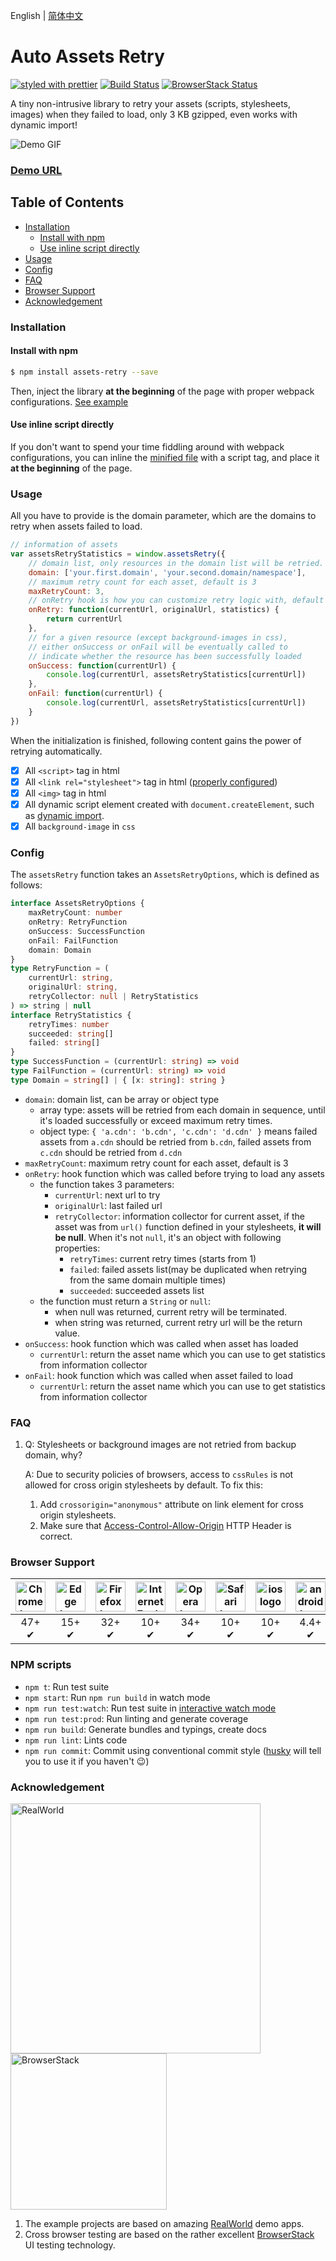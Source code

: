 English | [简体中文](./README-cn.md)

# Auto Assets Retry

[![styled with prettier](https://img.shields.io/badge/styled_with-prettier-ff69b4.svg)](https://github.com/prettier/prettier)
[![Build Status](https://github.com/Nikaple/assets-retry/workflows/build/badge.svg)](https://github.com/Nikaple/assets-retry/actions/workflows/build.yml)
[![BrowserStack Status](https://automate.browserstack.com/badge.svg?badge_key=alVnWlJ4TENObnUxMU9hR25BYmg5a2ZoeTMrcDBodmM1UFl2RTc2VkJtST0tLWVmRUVYSnJ5ZVI2YXpMUmQ3bXdNMHc9PQ==--97de235bf21fb9b311105f218db353f19ed8969a)](https://automate.browserstack.com/public-build/alVnWlJ4TENObnUxMU9hR25BYmg5a2ZoeTMrcDBodmM1UFl2RTc2VkJtST0tLWVmRUVYSnJ5ZVI2YXpMUmQ3bXdNMHc9PQ==--97de235bf21fb9b311105f218db353f19ed8969a)

A tiny non-intrusive library to retry your assets (scripts, stylesheets, images) when they failed to load, only 3 KB gzipped, even works with dynamic import!

![Demo GIF](./public/assets-retry.gif)

### [Demo URL](https://nikaple.com/assets-retry/vue/)

## Table of Contents

-   [Installation](#installation)
    -   [Install with npm](#install-with-npm)
    -   [Use inline script directly](#use-inline-script-directly)
-   [Usage](#usage)
-   [Config](#config)
-   [FAQ](#FAQ)
-   [Browser Support](#browser-support)
-   [Acknowledgement](#acknowledgement)

### Installation

#### Install with npm

```bash
$ npm install assets-retry --save
```

Then, inject the library **at the beginning** of the page with proper webpack configurations. [See example](./examples/webpack)

#### Use inline script directly

If you don't want to spend your time fiddling around with webpack configurations, you can inline the [minified file](https://github.com/Nikaple/assets-retry/blob/master/dist/assets-retry.umd.js) with a script tag, and place it **at the beginning** of the page.

### Usage

All you have to provide is the domain parameter, which are the domains to retry when assets failed to load.

```js
// information of assets
var assetsRetryStatistics = window.assetsRetry({
    // domain list, only resources in the domain list will be retried.
    domain: ['your.first.domain', 'your.second.domain/namespace'],
    // maximum retry count for each asset, default is 3
    maxRetryCount: 3,
    // onRetry hook is how you can customize retry logic with, default is x => x
    onRetry: function(currentUrl, originalUrl, statistics) {
        return currentUrl
    },
    // for a given resource (except background-images in css),
    // either onSuccess or onFail will be eventually called to
    // indicate whether the resource has been successfully loaded
    onSuccess: function(currentUrl) {
        console.log(currentUrl, assetsRetryStatistics[currentUrl])
    },
    onFail: function(currentUrl) {
        console.log(currentUrl, assetsRetryStatistics[currentUrl])
    }
})
```

When the initialization is finished, following content gains the power of retrying automatically.

-   [x] All `<script>` tag in html
-   [x] All `<link rel="stylesheet">` tag in html ([properly configured](#FAQ))
-   [x] All `<img>` tag in html
-   [x] All dynamic script element created with `document.createElement`, such as [dynamic import](https://webpack.js.org/guides/code-splitting/#dynamic-imports).
-   [x] All `background-image` in `css`

### Config

The `assetsRetry` function takes an `AssetsRetryOptions`, which is defined as follows:

```ts
interface AssetsRetryOptions {
    maxRetryCount: number
    onRetry: RetryFunction
    onSuccess: SuccessFunction
    onFail: FailFunction
    domain: Domain
}
type RetryFunction = (
    currentUrl: string,
    originalUrl: string,
    retryCollector: null | RetryStatistics
) => string | null
interface RetryStatistics {
    retryTimes: number
    succeeded: string[]
    failed: string[]
}
type SuccessFunction = (currentUrl: string) => void
type FailFunction = (currentUrl: string) => void
type Domain = string[] | { [x: string]: string }
```

-   `domain`: domain list, can be array or object type
    -   array type: assets will be retried from each domain in sequence, until it's loaded successfully or exceed maximum retry times.
    -   object type: `{ 'a.cdn': 'b.cdn', 'c.cdn': 'd.cdn' }` means failed assets from `a.cdn` should be retried from `b.cdn`, failed assets from `c.cdn` should be retried from `d.cdn`
-   `maxRetryCount`: maximum retry count for each asset, default is 3
-   `onRetry`: hook function which was called before trying to load any assets
    -   the function takes 3 parameters:
        -   `currentUrl`: next url to try
        -   `originalUrl`: last failed url
        -   `retryCollector`: information collector for current asset, if the asset was from `url()` function defined in your stylesheets, **it will be null**. When it's not `null`, it's an object with following properties:
            -   `retryTimes`: current retry times (starts from 1)
            -   `failed`: failed assets list(may be duplicated when retrying from the same domain multiple times)
            -   `succeeded`: succeeded assets list
    -   the function must return a `String` or `null`:
        -   when null was returned, current retry will be terminated.
        -   when string was returned, current retry url will be the return value.
-   `onSuccess`: hook function which was called when asset has loaded
    -   `currentUrl`: return the asset name which you can use to get statistics from information collector
-   `onFail`: hook function which was called when asset failed to load
    -   `currentUrl`: return the asset name which you can use to get statistics from information collector

### FAQ

1. Q: Stylesheets or background images are not retried from backup domain, why?

    A: Due to security policies of browsers, access to `cssRules` is not allowed for cross origin stylesheets by default. To fix this:

    1. Add `crossorigin="anonymous"` attribute on link element for cross origin stylesheets.
    2. Make sure that [Access-Control-Allow-Origin](https://developer.mozilla.org/en-US/docs/Web/HTTP/Headers/Access-Control-Allow-Origin) HTTP Header is correct.

### Browser Support

| <img src="./public/chrome.png" width="48px" height="48px" alt="Chrome logo"> | <img src="./public/edge.png" width="48px" height="48px" alt="Edge logo"> | <img src="./public/firefox.png" width="48px" height="48px" alt="Firefox logo"> | <img src="./public/ie.png" width="48px" height="48px" alt="Internet Explorer logo"> | <img src="./public/opera.png" width="48px" height="48px" alt="Opera logo"> | <img src="./public/safari.png" width="48px" height="48px" alt="Safari logo"> | <img src="./public/ios.png" height="48px" alt="ios logo"> | <img src="./public/android.svg" width="48px" height="48px" alt="android logo"> |
| :--------------------------------------------------------------------------: | :----------------------------------------------------------------------: | :----------------------------------------------------------------------------: | :---------------------------------------------------------------------------------: | :------------------------------------------------------------------------: | :--------------------------------------------------------------------------: | :-------------------------------------------------------: | :----------------------------------------------------------------------------: |
|                                    47+ ✔                                     |                                  15+ ✔                                   |                                     32+ ✔                                      |                                        10+ ✔                                        |                                   34+ ✔                                    |                                    10+ ✔                                     |                           10+ ✔                           |                                     4.4+ ✔                                     |

### NPM scripts

-   `npm t`: Run test suite
-   `npm start`: Run `npm run build` in watch mode
-   `npm run test:watch`: Run test suite in [interactive watch mode](http://facebook.github.io/jest/docs/cli.html#watch)
-   `npm run test:prod`: Run linting and generate coverage
-   `npm run build`: Generate bundles and typings, create docs
-   `npm run lint`: Lints code
-   `npm run commit`: Commit using conventional commit style ([husky](https://github.com/typicode/husky) will tell you to use it if you haven't :wink:)

### Acknowledgement

<img src="./public/realworld.png" alt="RealWorld" width="400" /><img src="./public/browser-stack.svg" alt="BrowserStack" width="250" />

1. The example projects are based on amazing [RealWorld](https://realworld.io) demo apps.
2. Cross browser testing are based on the rather excellent [BrowserStack](http://browserstack.com/) UI testing technology.
